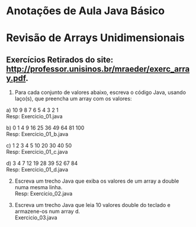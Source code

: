 Anotações de Aula Java Básico
================================

# Revisão de Arrays Unidimensionais

## Exercícios Retirados do site: http://professor.unisinos.br/mraeder/exerc_array.pdf.

1) Para cada conjunto de valores abaixo, escreva o código Java, usando laço(s), que preencha um array com os valores:  
  
a) 10 9 8 7 6 5 4 3 2 1  
Resp: Exercicio_01.java  

b) 0 1 4 9 16 25 36 49 64 81 100  
Resp: Exercicio_01_b.java  

c) 1 2 3 4 5 10 20 30 40 50  
Resp: Exercicio_01_c.java  

d) 3 4 7 12 19 28 39 52 67 84  
Resp: Exercicio_01_d.java  

2) Escreva um trecho Java que exiba os valores de um array a double numa mesma
linha.  
Resp: Exercicio_02.java  
  
3) Escreva um trecho Java que leia 10 valores double do teclado e armazene-os num
array d.  
Exercicio_03.java  
